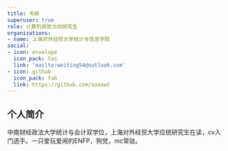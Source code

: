 ```yaml
---
title: 韦婷
superuser: true
role: 计算机视觉方向研究生
organizations:
- name: 上海对外经贸大学统计与信息学院
social:
- icon: envelope
  icon_pack: fas
  link: 'mailto:weiting54@outlook.com'
- icon: github
  icon_pack: fab
  link: https://github.com/aaaawt
---
```


## 个人简介

中南财经政法大学统计与会计双学位，上海对外经贸大学应统研究生在读，cv入门选手。一只爱玩爱闹的ENFP，狗党，mc常驻。
